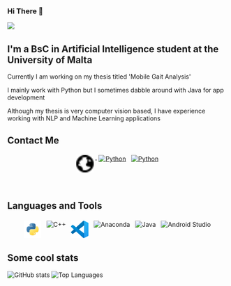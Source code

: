 ### Hi There 👋

![](https://visitor-badge.laobi.icu/badge?page_id=Fliinko.Fliinko)

## I'm a BsC in Artificial Intelligence student at the University of Malta
  Currently I am working on my thesis titled 'Mobile Gait Analysis'
  
  I mainly work with Python but I sometimes dabble around with Java for app development 
  
  Although my thesis is very computer vision based, I have experience working with NLP and Machine Learning applications 

## Contact Me 
<p align="center">
 <a href="https://github.com/Fliinko/" target="_blank" rel="noopener noreferrer"> <img src="https://raw.githubusercontent.com/iconic/open-iconic/master/svg/globe.svg" alt="Python" height="40" style="vertical-align:top; margin:4px"> </a>
 <a href="https://www.kaggle.com/owenagius" target="_blank" rel="noopener noreferrer"> <img src="https://cdn4.iconfinder.com/data/icons/logos-and-brands/512/189_Kaggle_logo_logos-512.png" alt="Python" height="40" style="vertical-align:top; margin:4px"></a>
 <a href="mailto:owenagius24@gmail.com"> <img src="https://cdn.jsdelivr.net/npm/simple-icons@v3/icons/gmail.svg" alt="Python" height="40" style="vertical-align:top; margin:4px"></a>
</p>

<br />

## Languages and Tools
<p align="center">
<img src="https://raw.githubusercontent.com/github/explore/80688e429a7d4ef2fca1e82350fe8e3517d3494d/topics/python/python.png" alt="Python" height="40" style="vertical-align:top; margin:4px">
<img src="https://upload.wikimedia.org/wikipedia/commons/thumb/1/18/ISO_C%2B%2B_Logo.svg/1822px-ISO_C%2B%2B_Logo.svg.png" alt="C++" height="40" style="vertical-align:top; margin:4px">
<img src="https://raw.githubusercontent.com/github/explore/80688e429a7d4ef2fca1e82350fe8e3517d3494d/topics/visual-studio-code/visual-studio-code.png" alt="VS Code" height="40" style="vertical-align:top; margin:4px">
<img src= "https://datarebellion.com/wp-content/uploads/2018/04/anaconda-logo-300x300.png" alt="Anaconda" height="40" style="vertical-align:top; margin:4px">
<img src="https://mpng.subpng.com/20180517/bce/kisspng-java-runtime-environment-software-development-kit-5afdf2eb843ce5.8367355515265922355417.jpg" alt="Java" height="40" style="vertical-align:top; margin:4px">
<img src="https://upload.wikimedia.org/wikipedia/commons/thumb/e/e3/Android_Studio_Icon_%282014-2019%29.svg/1200px-Android_Studio_Icon_%282014-2019%29.svg.png" alt="Android Studio" height="40" style="vertical-align:top; margin:4px">
</p>


## Some cool stats
![GitHub stats](https://github-readme-stats.vercel.app/api?username=Fliinko&show_icons=true&theme=tokyonight)
![Top Languages](https://github-readme-stats.vercel.app/api/top-langs/?username=Fliinko&theme=tokyonight)
